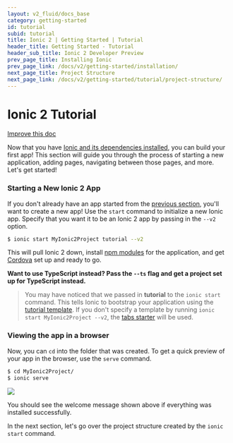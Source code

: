 ```yaml
---
layout: v2_fluid/docs_base
category: getting-started
id: tutorial
subid: tutorial
title: Ionic 2 | Getting Started | Tutorial
header_title: Getting Started - Tutorial
header_sub_title: Ionic 2 Developer Preview
prev_page_title: Installing Ionic
prev_page_link: /docs/v2/getting-started/installation/
next_page_title: Project Structure
next_page_link: /docs/v2/getting-started/tutorial/project-structure/
---
```


# Ionic 2 Tutorial

<a class="improve-v2-docs" href='https://github.com/driftyco/ionic-site/edit/master/docs/v2/getting-started/tutorial/index.md'>
  Improve this doc
</a>

Now that you have [Ionic and its dependencies installed](../installation), you can build your first app! This section will guide you through the process of starting a new application, adding pages, navigating between those pages, and more. Let's get started!


### Starting a New Ionic 2 App

If you don't already have an app started from the [previous section](../installation), you'll want to create a new app! Use the `start` command to initialize a new Ionic app. Specify that you want it to be an Ionic 2 app by passing in the `--v2` option.

```bash
$ ionic start MyIonic2Project tutorial --v2
```

This will pull Ionic 2 down, install [npm modules](../../resources/what-is/#npm) for the application, and get [Cordova](../../resources/what-is/#cordova) set up and ready to go.

**Want to use TypeScript instead? Pass the `--ts` flag and get a project set up for TypeScript instead.**

> You may have noticed that we passed in **tutorial** to the `ionic start` command. This tells Ionic to bootstrap your application using the [tutorial template](https://github.com/driftyco/ionic2-starter-tutorial). If you don't specify a template by running `ionic start MyIonic2Project --v2`, the [tabs starter](https://github.com/driftyco/ionic2-starter-tabs) will be used.


### Viewing the app in a browser
Now, you can `cd` into the folder that was created. To get a quick preview of your app in the browser, use the `serve` command.

```bash
$ cd MyIonic2Project/
$ ionic serve
```

<img src="/img/docs/tutorial-screen.png" style="max-width: 320px">

You should see the welcome message shown above if everything was installed successfully.

In the next section, let's go over the project structure created by the `ionic start` command.
